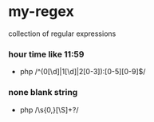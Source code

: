 # my-regex
collection of regular expressions

### hour time like 11:59

- php /^(0[\d]|1[\d]|2[0-3]):[0-5][0-9]$/

### none blank string

- php /\s{0,}[\S]+?/
